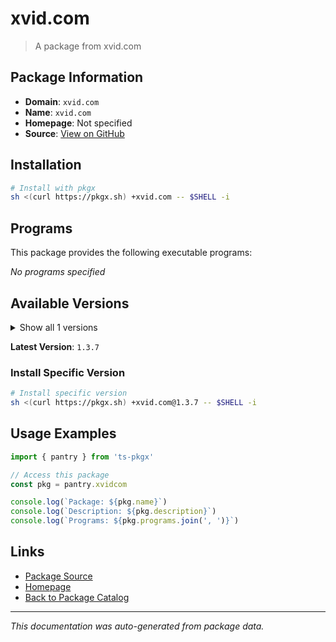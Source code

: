 # xvid.com

> A package from xvid.com

## Package Information

- **Domain**: `xvid.com`
- **Name**: `xvid.com`
- **Homepage**: Not specified
- **Source**: [View on GitHub](https://github.com/pkgxdev/pantry/tree/main/projects/xvid.com/package.yml)

## Installation

```bash
# Install with pkgx
sh <(curl https://pkgx.sh) +xvid.com -- $SHELL -i
```

## Programs

This package provides the following executable programs:

*No programs specified*

## Available Versions

<details>
<summary>Show all 1 versions</summary>

- `1.3.7`

</details>

**Latest Version**: `1.3.7`

### Install Specific Version

```bash
# Install specific version
sh <(curl https://pkgx.sh) +xvid.com@1.3.7 -- $SHELL -i
```

## Usage Examples

```typescript
import { pantry } from 'ts-pkgx'

// Access this package
const pkg = pantry.xvidcom

console.log(`Package: ${pkg.name}`)
console.log(`Description: ${pkg.description}`)
console.log(`Programs: ${pkg.programs.join(', ')}`)
```

## Links

- [Package Source](https://github.com/pkgxdev/pantry/tree/main/projects/xvid.com/package.yml)
- [Homepage](#)
- [Back to Package Catalog](../package-catalog.md)

---

*This documentation was auto-generated from package data.*
